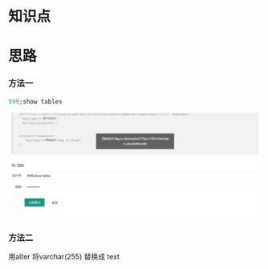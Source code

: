# 知识点
# 思路
### 方法一
```php
999;show tables
```
![image.png](./images/20231017_2351536168.png)
### 方法二
用alter 将varchar(255) 替换成 text
